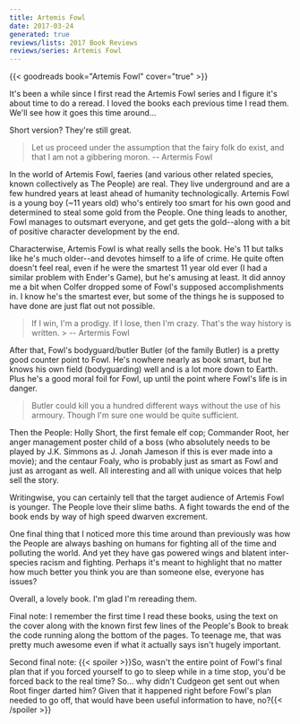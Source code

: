```yaml
---
title: Artemis Fowl
date: 2017-03-24
generated: true
reviews/lists: 2017 Book Reviews
reviews/series: Artemis Fowl
---
```

{{< goodreads book="Artemis Fowl" cover="true" >}}

It's been a while since I first read the Artemis Fowl series and I figure it's about time to do a reread. I loved the books each previous time I read them. We'll see how it goes this time around...  

Short version? They're still great.  

<!--more-->

> Let us proceed under the assumption that the fairy folk do exist, and that I am not a gibbering moron. -- Artermis Fowl

In the world of Artemis Fowl, faeries (and various other related species, known collectively as The People) are real. They live underground and are a few hundred years at least ahead of humanity technologically. Artemis Fowl is a young boy (~11 years old) who's entirely too smart for his own good and determined to steal some gold from the People. One thing leads to another, Fowl manages to outsmart everyone, and get gets the gold--along with a bit of positive character development by the end.  

Characterwise, Artemis Fowl is what really sells the book. He's 11 but talks like he's much older--and devotes himself to a life of crime. He quite often doesn't feel real, even if he were the smartest 11 year old ever (I had a similar problem with Ender's Game), but he's amusing at least. It did annoy me a bit when Colfer dropped some of Fowl's supposed accomplishments in. I know he's the smartest ever, but some of the things he is supposed to have done are just flat out not possible.  

> If I win, I'm a prodigy. If I lose, then I'm crazy. That's the way history is written.   >  \-- Artermis Fowl

After that, Fowl's bodyguard/butler Butler (of the family Butler) is a pretty good counter point to Fowl. He's nowhere nearly as book smart, but he knows his own field (bodyguarding) well and is a lot more down to Earth. Plus he's a good moral foil for Fowl, up until the point where Fowl's life is in danger.  

> Butler could kill you a hundred different ways without the use of his armoury. Though I'm sure one would be quite sufficient.

Then the People: Holly Short, the first female elf cop; Commander Root, her anger management poster child of a boss (who absolutely needs to be played by J.K. Simmons as J. Jonah Jameson if this is ever made into a movie); and the centaur Foaly, who is probably just as smart as Fowl and just as arrogant as well. All interesting and all with unique voices that help sell the story.  

Writingwise, you can certainly tell that the target audience of Artemis Fowl is younger. The People love their slime baths. A fight towards the end of the book ends by way of high speed dwarven excrement.  

One final thing that I noticed more this time around than previously was how the People are always bashing on humans for fighting all of the time and polluting the world. And yet they have gas powered wings and blatent inter- species racism and fighting. Perhaps it's meant to highlight that no matter how much better you think you are than someone else, everyone has issues?  

Overall, a lovely book. I'm glad I'm rereading them.  

Final note: I remember the first time I read these books, using the text on the cover along with the known first few lines of the People's Book to break the code running along the bottom of the pages. To teenage me, that was pretty much awesome even if what it actually says isn't hugely important.  

Second final note:  {{< spoiler >}}So, wasn't the entire point of Fowl's final plan that if you forced yourself to go to sleep while in a time stop, you'd be forced back to the real time? So... why didn't Cudgeon get sent out when Root finger darted him? Given that it happened right before Fowl's plan needed to go off, that would have been useful information to have, no?{{< /spoiler >}}  


